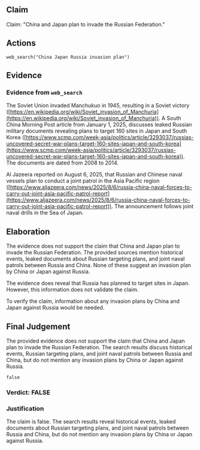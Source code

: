 ## Claim
Claim: "China and Japan plan to invade the Russian Federation."

## Actions
```
web_search("China Japan Russia invasion plan")
```

## Evidence
### Evidence from `web_search`
The Soviet Union invaded Manchukuo in 1945, resulting in a Soviet victory ([https://en.wikipedia.org/wiki/Soviet_invasion_of_Manchuria](https://en.wikipedia.org/wiki/Soviet_invasion_of_Manchuria)). A South China Morning Post article from January 1, 2025, discusses leaked Russian military documents revealing plans to target 160 sites in Japan and South Korea ([https://www.scmp.com/week-asia/politics/article/3293037/russias-uncovered-secret-war-plans-target-160-sites-japan-and-south-korea](https://www.scmp.com/week-asia/politics/article/3293037/russias-uncovered-secret-war-plans-target-160-sites-japan-and-south-korea)). The documents are dated from 2008 to 2014.

Al Jazeera reported on August 6, 2025, that Russian and Chinese naval vessels plan to conduct a joint patrol in the Asia Pacific region ([https://www.aljazeera.com/news/2025/8/6/russia-china-naval-forces-to-carry-out-joint-asia-pacific-patrol-report](https://www.aljazeera.com/news/2025/8/6/russia-china-naval-forces-to-carry-out-joint-asia-pacific-patrol-report)). The announcement follows joint naval drills in the Sea of Japan.


## Elaboration
The evidence does not support the claim that China and Japan plan to invade the Russian Federation. The provided sources mention historical events, leaked documents about Russian targeting plans, and joint naval patrols between Russia and China. None of these suggest an invasion plan by China or Japan against Russia.

The evidence does reveal that Russia has planned to target sites in Japan. However, this information does not validate the claim.

To verify the claim, information about any invasion plans by China and Japan against Russia would be needed.


## Final Judgement
The provided evidence does not support the claim that China and Japan plan to invade the Russian Federation. The search results discuss historical events, Russian targeting plans, and joint naval patrols between Russia and China, but do not mention any invasion plans by China or Japan against Russia.

`false`


### Verdict: FALSE

### Justification
The claim is false. The search results reveal historical events, leaked documents about Russian targeting plans, and joint naval patrols between Russia and China, but do not mention any invasion plans by China or Japan against Russia.
